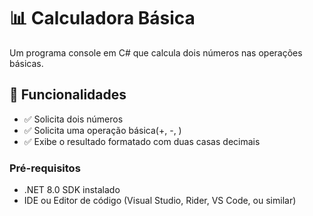 ﻿# 📊 Calculadora Básica

Um programa console em C# que calcula dois números nas operações básicas.

## 🔧 Funcionalidades

- ✅ Solicita dois números
- ✅ Solicita uma operação básica(+, -, )
- ✅ Exibe o resultado formatado com duas casas decimais 

### Pré-requisitos
- .NET 8.0 SDK instalado
- IDE ou Editor de código (Visual Studio, Rider, VS Code, ou similar)
